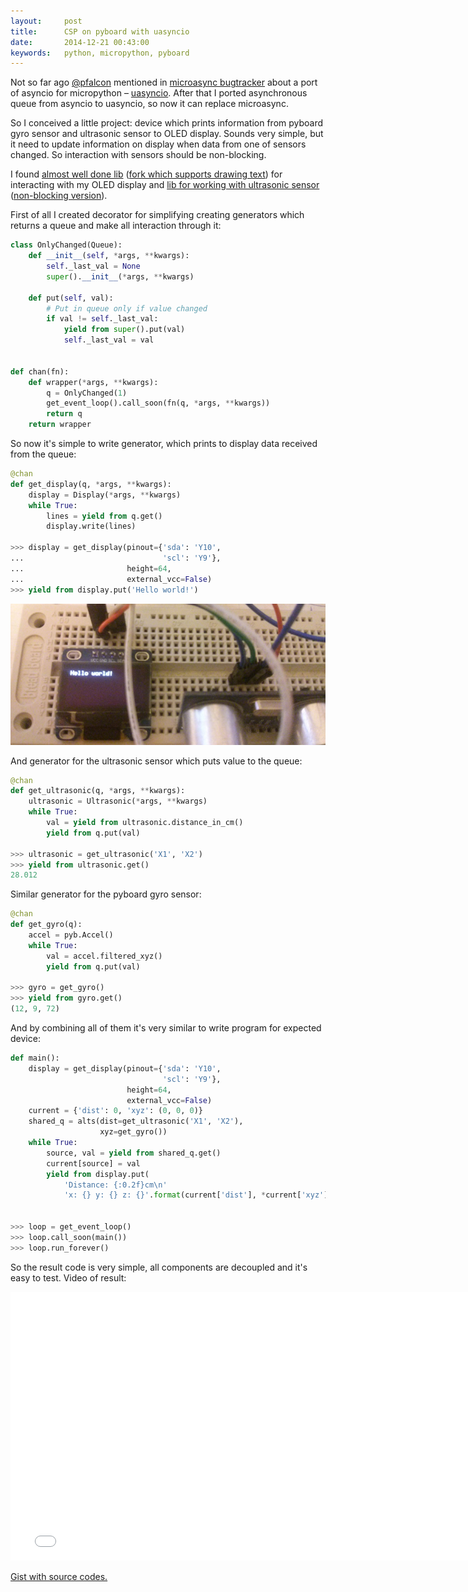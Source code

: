 ```yaml
---
layout:     post
title:      CSP on pyboard with uasyncio
date:       2014-12-21 00:43:00
keywords:   python, micropython, pyboard
---
```


Not so far ago [@pfalcon](https://github.com/pfalcon) mentioned in
[microasync bugtracker](https://github.com/nvbn/microasync/issues/1) about a port of
asyncio for micropython &ndash; [uasyncio](https://github.com/micropython/micropython-lib).
After that I ported asynchronous queue from asyncio to uasyncio, so now it can replace microasync.

So I conceived a little project: device which prints information from pyboard gyro sensor
and ultrasonic sensor to OLED display. Sounds very simple, but it need to update information
on display when data from one of sensors changed. So interaction with sensors should be non-blocking.

I found [almost well done lib](https://github.com/khenderick/micropython-drivers/)
([fork which supports drawing text](https://github.com/nvbn/micropython-drivers))
for interacting with my OLED display and [lib for working with ultrasonic sensor](https://github.com/skgsergio/MicropythonLibs/)
([non-blocking version](https://gist.github.com/nvbn/80c7b434ee21c99f013d#file-ultrasonic-py)).

First of all I created decorator for simplifying creating generators which returns a queue and
make all interaction through it:

```python
class OnlyChanged(Queue):
    def __init__(self, *args, **kwargs):
        self._last_val = None
        super().__init__(*args, **kwargs)

    def put(self, val):
        # Put in queue only if value changed
        if val != self._last_val:
            yield from super().put(val)
            self._last_val = val


def chan(fn):
    def wrapper(*args, **kwargs):
        q = OnlyChanged(1)
        get_event_loop().call_soon(fn(q, *args, **kwargs))
        return q
    return wrapper
```

So now it's simple to write generator, which prints to display data received from the queue:

```python
@chan
def get_display(q, *args, **kwargs):
    display = Display(*args, **kwargs)
    while True:
        lines = yield from q.get()
        display.write(lines)

>>> display = get_display(pinout={'sda': 'Y10',
...                               'scl': 'Y9'},
...                       height=64,
...                       external_vcc=False)
>>> yield from display.put('Hello world!')
```

![oled display](/assets/pyboard_csp_display.jpg)

And generator for the ultrasonic sensor which puts value to the queue:

```python
@chan
def get_ultrasonic(q, *args, **kwargs):
    ultrasonic = Ultrasonic(*args, **kwargs)
    while True:
        val = yield from ultrasonic.distance_in_cm()
        yield from q.put(val)

>>> ultrasonic = get_ultrasonic('X1', 'X2')
>>> yield from ultrasonic.get()
28.012
```

Similar generator for the pyboard gyro sensor:

```python
@chan
def get_gyro(q):
    accel = pyb.Accel()
    while True:
        val = accel.filtered_xyz()
        yield from q.put(val)

>>> gyro = get_gyro()
>>> yield from gyro.get()
(12, 9, 72)
```

And by combining all of them it's very similar to write program for expected device:

```python
def main():
    display = get_display(pinout={'sda': 'Y10',
                                  'scl': 'Y9'},
                          height=64,
                          external_vcc=False)
    current = {'dist': 0, 'xyz': (0, 0, 0)}
    shared_q = alts(dist=get_ultrasonic('X1', 'X2'),
                    xyz=get_gyro())
    while True:
        source, val = yield from shared_q.get()
        current[source] = val
        yield from display.put(
            'Distance: {:0.2f}cm\n'
            'x: {} y: {} z: {}'.format(current['dist'], *current['xyz']))


>>> loop = get_event_loop()
>>> loop.call_soon(main())
>>> loop.run_forever()
```

So the result code is very simple, all components are decoupled and it's easy to test.
Video of result:

<iframe width="766" height="430" src="//www.youtube.com/embed/G4nFRaAORxw" frameborder="0" allowfullscreen></iframe>

[Gist with source codes.](https://gist.github.com/nvbn/80c7b434ee21c99f013d)
